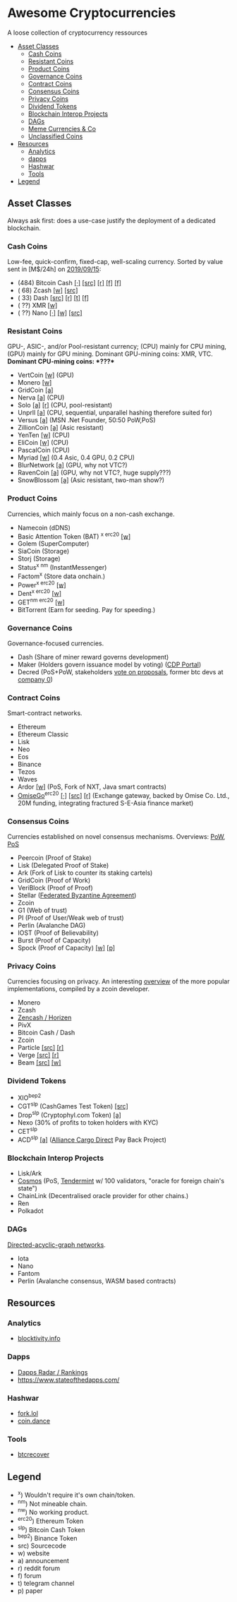 # Awesome Cryptocurrencies
A loose collection of cryptocurrency ressources

- [Asset Classes](#asset-classes)
  - [Cash Coins](#cash-coins)
  - [Resistant Coins](#resistant-coins)
  - [Product Coins](#product-coins)
  - [Governance Coins](#governance-coins)
  - [Contract Coins](#contract-coins)
  - [Consensus Coins](#consensus-coins)
  - [Privacy Coins](#privacy-coins)
  - [Dividend Tokens](#dividend-tokens)
  - [Blockchain Interop Projects](#blockchain-interop-projects)
  - [DAGs](#dags)
  - [Meme Currencies & Co](c/joke/README.md#meme-currencies)
  - [Unclassified Coins](c/unclassified/README.md#unclassified-coins)
- [Resources](#resources)
  - [Analytics](#analytics)
  - [dapps](#dapps)
  - [Hashwar](#hashwars)
  - [Tools](#tools)
- [Legend](#legend)

## Asset Classes
Always ask first: does a use-case justify the deployment of a dedicated blockchain.

### Cash Coins
Low-fee, quick-confirm, fixed-cap, well-scaling currency. Sorted by value sent in [M$/24h] on [2019/09/15](https://bitinfocharts.com/comparison/sentinusd-btc-bch-dash-xmr-zec-sma7.html#log&6m):

- (484) Bitcoin Cash [[·]](c/bch/README.md) [[src]](https://github.com/BitcoinUnlimited/BitcoinUnlimited) [[r]](https://old.reddit.com/r/btc) [[f]](https://bitco.in/forum/) [[f]](https://forum.bitcoin.com/)
- ( 68) Zcash [[w]](https://z.cash/) [[src]](https://github.com/zcash/zcash)
- ( 33) Dash [[src]](https://github.com/dashpay) [[r]](https://old.reddit.com/r/dashpay/) [[t]](https://t.me/dash_chat) [[f]](https://dash.org/forum)
- ( ??) XMR [[w]](http://getmonero.org/)
- ( ??) Nano [[·]](c/nano/README.md) [[w]](http://nano.org/) [[src]](https://github.com/nanocurrency)

### Resistant Coins
GPU-, ASIC-, and/or Pool-resistant currency; (CPU) mainly for CPU mining, (GPU) mainly for GPU mining. Dominant GPU-mining coins: XMR, VTC. **Dominant CPU-mining coins: \*???\***

- VertCoin [[w]](http://vertcoin.org/) (GPU)
- Monero [[w]](http://getmonero.org/)
- GridCoin [[a]](https://bitcointalk.org/index.php?topic=324118.0)
- Nerva [[a]](https://bitcointalk.org/index.php?topic=3464367.0) (CPU)
- Solo [[a]](https://bitcointalk.org/index.php?topic=5120652) [[r]](https://www.reddit.com/r/soloproject/) (CPU, pool-resistant)
- Unprll [[a]](https://bitcointalk.org/index.php?topic=5077140.0) (CPU, sequential, unparallel hashing therefore suited for)
- Versus [[a]](https://bitcointalk.org/index.php?topic=4070404.0) (MSN .Net Founder, 50:50 PoW,PoS)
- ZillionCoin [[a]](https://bitcointalk.org/index.php?topic=1818945.0) (Asic resistant)
- YenTen [[w]](http://yentencoin.info/) (CPU)
- EliCoin [[w]](https://www.elicoin.net/) (CPU)
- PascalCoin (CPU)
- Myriad [[w]](http://myriadcoin.org/) (0.4 Asic, 0.4 GPU, 0.2 CPU)
- BlurNetwork [[a]](https://bitcointalk.org/index.php?topic=4577361) (GPU, why not VTC?)
- RavenCoin [[a]](https://bitcointalk.org/index.php?topic=3238497) (GPU, why not VTC?, huge supply???)
- SnowBlossom [[a]](https://bitcointalk.org/index.php?topic=4422979) (Asic resistant, two-man show?)

### Product Coins
Currencies, which mainly focus on a non-cash exchange.

- Namecoin (dDNS)
- Basic Attention Token (BAT) <sup>x</sup><sup> </sup><sup>erc20</sup> [[w]](https://batgrowth.com/)
- Golem (SuperComputer)
- SiaCoin (Storage)
- Storj (Storage)
- Status<sup>x</sup><sup> </sup><sup>nm</sup> (InstantMessenger)
- Factom<sup>x</sup> (Store data onchain.)
- Power<sup>x</sup><sup> </sup><sup>erc20</sup> [[w]](https://powerledger.io/)
- Dent<sup>x</sup><sup> </sup><sup>erc20</sup> [[w]](https://www.dentwireless.com/)
- GET<sup>nm</sup><sup> </sup><sup>erc20</sup> [[w]](https://get-protocol.io/)
- BitTorrent (Earn for seeding. Pay for speeding.)

### Governance Coins
Governance-focused currencies.

- Dash (Share of miner reward governs development)
- Maker (Holders govern issuance model by voting) ([CDP Portal](https://cdp.makerdao.com/))
- Decred (PoS+PoW, stakeholders [vote on proposals](https://voting.decred.org/), former btc devs at [company 0](https://www.companyzero.com/))

### Contract Coins
Smart-contract networks.

- Ethereum
- Ethereum Classic
- Lisk
- Neo
- Eos
- Binance
- Tezos
- Waves
- Ardor [[w]](https://ardorplatform.org/) (PoS, Fork of NXT, Java smart contracts)
- [OmiseGo](https://omisego.co/)<sup>erc20</sup> [[·]](c/omg/README.md) [[src]](https://github.com/omisego) [[r]](https://reddit.com/r/omise_go) (Exchange gateway, backed by Omise Co. Ltd., 20M funding, integrating fractured S-E-Asia finance market)

### Consensus Coins
Currencies established on novel consensus mechanisms. Overviews:
[PoW](https://whattomine.com/),
[PoS](https://changelly.com/blog/top-cryptocurrencies-for-passive-income/)

- Peercoin (Proof of Stake)
- Lisk (Delegated Proof of Stake)
- Ark (Fork of Lisk to counter its staking cartels)
- GridCoin (Proof of Work)
- VeriBlock (Proof of Proof)
- Stellar ([Federated Byzantine Agreement](http://www.scs.stanford.edu/~dm/blog/simplified-scp.html))
- Zcoin
- G1 (Web of trust)
- PI (Proof of User/Weak web of trust)
- Perlin (Avalanche DAG)
- IOST (Proof of Believability)
- Burst (Proof of Capacity)
- Spock (Proof of Capacity) [[w]](https://www.spockchain.org/) [[p]](https://www.spockchain.org/file/SpockChain%20%20V1.0%20EN.pdf)

### Privacy Coins
Currencies focusing on privacy. An interesting
[overview](https://www.cryptofreaknetwork.com/how-zcoins-privacy-technology-compares-to-the-competition/)
of the more popular implementations, compiled by a zcoin developer.

- Monero
- Zcash
- [Zencash / Horizen](https://horizen.global/)
- PivX
- Bitcoin Cash / Dash
- Zcoin
- Particle [[src]](https://github.com/particl) [[r]](https://reddit.com/r/Particl)
- Verge [[src]](https://github.com/vergecurrency) [[r]](https://reddit.com/r/vergecurrency)
- Beam [[src]](https://github.com/BeamMW) [[w]](https://beam.mw)

### Dividend Tokens

- XIO<sup>bep2</sup>
- CGT<sup>slp</sup> (CashGames Test Token) [[src]](https://explorer.bitcoin.com/bch/token/1c9229fbca8e9646589787d76f4110372608231522f6cffab45dd7ac3cb43556)
- Drop<sup>slp</sup> (Cryptophyl.com Token) [[a]](https://cryptophyl.com/airdrops/drop-1)
- Nexo (30% of profits to token holders with KYC)
- CET<sup>slp</sup>
- ACD<sup>slp</sup> [[a]](https://news.bitcoin.com/slp-based-token-acd-gains-traction-with-acceptance-at-thousands-of-shops/) ([Alliance Cargo Direct](https://acd-coin.hk/) Pay Back Project)

### Blockchain Interop Projects

- Lisk/Ark
- [Cosmos](https://cosmos.network/) (PoS, [Tendermint](https://tendermint.com/docs/introduction/what-is-tendermint.html#consensus-overview) w/ 100 validators, "oracle for foreign chain's state")
- ChainLink (Decentralised oracle provider for other chains.)
- Ren
- Polkadot

### DAGs
[Directed-acyclic-graph networks](https://en.wikipedia.org/wiki/Directed_acyclic_graph).

- Iota
- Nano
- Fantom
- Perlin (Avalanche consensus, WASM based contracts)

## Resources

### Analytics

- [blocktivity.info](https://blocktivity.info/)

### Dapps
- [Dapps Radar / Rankings](https://dappradar.com/rankings/)
- https://www.stateofthedapps.com/

### Hashwar
- [fork.lol](https://fork.lol/)
- [coin.dance](https://coin.dance/)

### Tools
- [btcrecover](https://github.com/gurnec/btcrecover)

## Legend

- <sup>x</sup>) Wouldn't require it's own chain/token.
- <sup>nm</sup>) Not mineable chain.
- <sup>nw</sup>) No working product.
- <sup>erc20</sup>) Ethereum Token
- <sup>slp</sup>) Bitcoin Cash Token
- <sup>bep2</sup>) Binance Token
- src) Sourcecode
- w) website
- a) announcement
- r) reddit forum
- f) forum
- t) telegram channel
- p) paper
